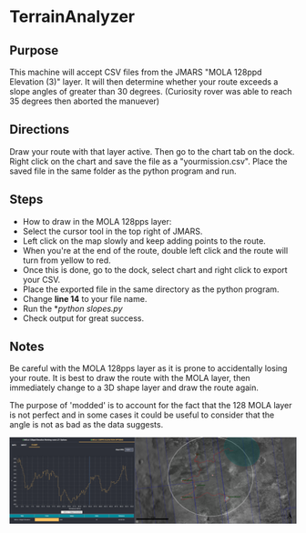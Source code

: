 # TerrainAnalyzer

## Purpose
This machine will accept CSV files from the JMARS "MOLA 128ppd Elevation (3)" layer. It will then determine whether your route exceeds a slope angles of greater than 30 degrees. (Curiosity rover was able to reach 35 degrees then aborted the manuever) 

## Directions
Draw your route with that layer active. Then go to the chart tab on the dock. Right click on the chart and save the file as a "yourmission.csv". Place the saved file in the same folder as the python program and run.

## Steps
* How to draw in the MOLA 128pps layer:
* Select the cursor tool in the top right of JMARS.
* Left click on the map slowly and keep adding points to the route.
* When you're at the end of the route, double left click and the route  will turn from yellow to red. 
* Once this is done, go to the dock, select chart and right click to export your CSV.
* Place the exported file in the same directory as the python program.
* Change **line 14** to your file name.
* Run the **python slopes.py*
* Check output for great success. 

## Notes
Be careful with the MOLA 128pps layer as it is prone to accidentally losing your route. It is best to draw the route with the MOLA layer, then immediately change to a 3D shape layer and draw the route again. 

The purpose of 'modded' is to account for the fact that the 128 MOLA layer is not perfect and in some cases it could be useful to consider that the angle is not as bad as the data suggests. 


![Mission Area](https://github.com/rscinto/TerrainAnalyzer/blob/master/images/LZ3route.PNG)